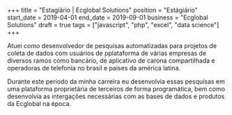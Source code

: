 +++
title = "Estagiário | Ecglobal Solutions"
position = "Estágiário"
start_date = 2019-04-01
end_date = 2019-09-01
business = "Ecglobal Solutions"
draft = true
tags = ["javascript", "php", "excel", "data science"]
+++

Atuei como desenvolvedor de pesquisas automatizadas para projetos de coleta de dados com usuários de pplataforma de várias empresas de diversos ramos como bancário, de aplicativo de carona compartilhada e operadoras de telefonia no brasil e paises da américa latina.

Durante este período da minha carreira eu desenvolvia essas pesquisas em uma plataforma proprietária de terceiros de forma programática, bem como desenvolvia as intergações necessárias com as bases de dados e produtos da Ecglobal na época.
